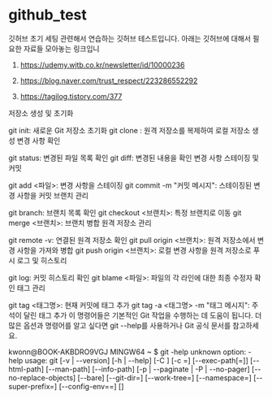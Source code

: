 # github_test
깃허브 초기 세팅 관련해서 연습하는 깃허브 테스트입니다.
아래는 깃허브에 대해서 필요한 자료들 모아놓는 링크입니

1. https://udemy.wjtb.co.kr/newsletter/id/10000236

2. https://blog.naver.com/trust_respect/223286552292

3. https://tagilog.tistory.com/377

저장소 생성 및 초기화

git init: 새로운 Git 저장소 초기화
git clone <URL>: 원격 저장소를 복제하여 로컬 저장소 생성
변경 사항 확인

git status: 변경된 파일 목록 확인
git diff: 변경된 내용을 확인
변경 사항 스테이징 및 커밋

git add <파일>: 변경 사항을 스테이징
git commit -m "커밋 메시지": 스테이징된 변경 사항을 커밋
브랜치 관리

git branch: 브랜치 목록 확인
git checkout <브랜치>: 특정 브랜치로 이동
git merge <브랜치>: 브랜치 병합
원격 저장소 관리

git remote -v: 연결된 원격 저장소 확인
git pull origin <브랜치>: 원격 저장소에서 변경 사항을 가져와 병합
git push origin <브랜치>: 로컬 변경 사항을 원격 저장소로 푸시
로그 및 히스토리

git log: 커밋 히스토리 확인
git blame <파일>: 파일의 각 라인에 대한 최종 수정자 확인
태그 관리

git tag <태그명>: 현재 커밋에 태그 추가
git tag -a <태그명> -m "태그 메시지": 주석이 달린 태그 추가
이 명령어들은 기본적인 Git 작업을 수행하는 데 도움이 됩니다. 더 많은 옵션과 명령어를 알고 싶다면 git --help를 사용하거나 Git 공식 문서를 참고하세요.

kwonn@BOOK-AKBDRO9VGJ MINGW64 ~
$ git -help
unknown option: -help
usage: git [-v | --version] [-h | --help] [-C <path>] [-c <name>=<value>]
           [--exec-path[=<path>]] [--html-path] [--man-path] [--info-path]
           [-p | --paginate | -P | --no-pager] [--no-replace-objects] [--bare]
           [--git-dir=<path>] [--work-tree=<path>] [--namespace=<name>]
           [--super-prefix=<path>] [--config-env=<name>=<envvar>]
           <command> [<args>]

